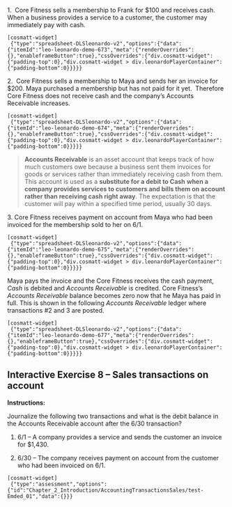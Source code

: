 1.  Core Fitness sells a membership to Frank for $100 and receives cash. When a business provides a service to a customer, the customer may immediately pay with cash.

```
[cosmatt-widget]
 {"type":"spreadsheet-DLSleonardo-v2","options":{"data":{"itemId":"leo-leonardo-demo-673","meta":{"renderOverrides":{},"enableframeButton":true},"cssOverrides":{"div.cosmatt-widget":{"padding-top":0},"div.cosmatt-widget > div.leonardoPlayerContainer":{"padding-bottom":0}}}}} 
```

2.  Core Fitness sells a membership to Maya and sends her an invoice for $200. Maya purchased a membership but has not paid for it yet.  Therefore Core Fitness does not receive cash and the company’s Accounts Receivable increases.

```
[cosmatt-widget]
 {"type":"spreadsheet-DLSleonardo-v2","options":{"data":{"itemId":"leo-leonardo-demo-674","meta":{"renderOverrides":{},"enableframeButton":true},"cssOverrides":{"div.cosmatt-widget":{"padding-top":0},"div.cosmatt-widget > div.leonardoPlayerContainer":{"padding-bottom":0}}}}} 
```

> **Accounts Receivable** is an asset account that keeps track of how much customers owe because a business sent them invoices for goods or services rather than immediately receiving cash from them. This account is used as a **substitute for a debit to Cash** **when a company provides services to customers and bills them on account rather than receiving cash right away**. The expectation is that the customer will pay within a specified time period, usually 30 days.

3\. Core Fitness receives payment on account from Maya who had been invoiced for the membership sold to her on 6/1.

```
[cosmatt-widget]
 {"type":"spreadsheet-DLSleonardo-v2","options":{"data":{"itemId":"leo-leonardo-demo-675","meta":{"renderOverrides":{},"enableframeButton":true},"cssOverrides":{"div.cosmatt-widget":{"padding-top":0},"div.cosmatt-widget > div.leonardoPlayerContainer":{"padding-bottom":0}}}}} 
```

Maya pays the invoice and the Core Fitness receives the cash payment, *Cash* is debited and *Accounts Receivable* is credited. Core Fitness’s *Accounts Receivable* balance becomes zero now that he Maya has paid in full. This is shown in the following *Accounts Receivable* ledger where transactions \#2 and 3 are posted.

```
[cosmatt-widget]
 {"type":"spreadsheet-DLSleonardo-v2","options":{"data":{"itemId":"leo-leonardo-demo-677","meta":{"renderOverrides":{},"enableframeButton":true},"cssOverrides":{"div.cosmatt-widget":{"padding-top":0},"div.cosmatt-widget > div.leonardoPlayerContainer":{"padding-bottom":0}}}}} 
```

## Interactive Exercise 8 – Sales transactions on account 

**Instructions:**

Journalize the following two transactions and what is the debit balance in the Accounts Receivable account after the 6/30 transaction?

1.  6/1 – A company provides a service and sends the customer an invoice for $1,430.

2.  6/30 – The company receives payment on account from the customer who had been invoiced on 6/1.

```
[cosmatt-widget]
 {"type":"assessment","options":{"id":"Chapter_2_Introduction/AccountingTransactionsSales/test-Emded_01","data":{}}} 
```

